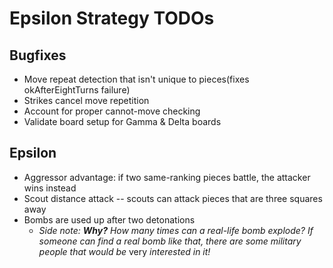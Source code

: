 # Epsilon Strategy TODOs

## Bugfixes

* Move repeat detection that isn't unique to pieces(fixes okAfterEightTurns failure)
* Strikes cancel move repetition
* Account for proper cannot-move checking
* Validate board setup for Gamma & Delta boards

## Epsilon

* Aggressor advantage: if two same-ranking pieces battle, the attacker wins instead
* Scout distance attack -- scouts can attack pieces that are three squares away
* Bombs are used up after two detonations
	* *Side note: **Why?** How many times can a real-life bomb explode? If someone can find
a real bomb like that, there are some military people that would be* very *interested in it!*
